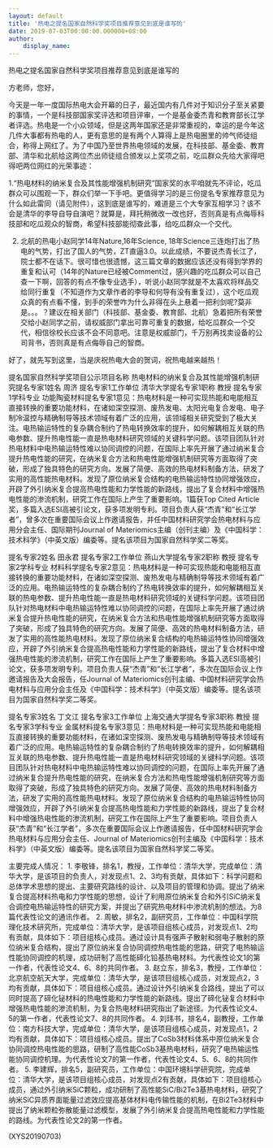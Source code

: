 ```yaml
---
layout: default
title: '热电之提名国家自然科学奖项目推荐意见到底是谁写的'
date: 2019-07-03T00:00:00.000000+08:00
author:
    display_name: 
---
```


热电之提名国家自然科学奖项目推荐意见到底是谁写的

方老师，您好，

今天是一年一度国际热电大会开幕的日子，最近国内有几件对于知识分子至关紧要的事情，一个是科技部国家奖评选和项目评审，一个是基金委杰青和教育部长江学者评选。热电是一个小众领域，但是这两年国家还是非常重视的，幸运的是今年这几件大事都有热电的人，更有意思的是有两个人算得上是热电圈里的帅气师徒组合，称得上网红了。为了中国乃至世界热电领域的发展，在科技部、基金委、教育部、清华和北航给这两位杰出师徒组合颁发以上奖项之前，吃瓜群众先给大家得吧得吧两位网红的光荣事迹：

1.“热电材料的纳米复合及其性能增强机制研究”国家奖的水平咱就先不评论，吃瓜群众可以围观一下，群众们举一下手吧。更值得学习的是三份提名专家推荐意见为什么如此雷同（请见附件），这到底是谁写的，难道是三个大专家互相学习？该不会是清华的李导自导自演吧？就算是，拜托稍微改一改也好，否则真是有点侮辱科技部和吃瓜观众的智商，希望科技部能彻查此事，给吃瓜群众一个交代。

2. 北航的热电小赵同学14年Nature,16年Science, 18年Science三连炮打出了热电的气势，打出了国人的气势，ZT直逼3.0。以此成绩，不要说杰青长江了，院士都不在话下。很可惜也很遗憾，这三篇文章的数据应该还没有得到学界的重复和认可（14年的Nature已经被Comment过，感兴趣的吃瓜群众可以自己查一下啊，回答的有点不像专业选手），听说小赵同学就是不太喜欢将样品交给同行重复（不知道作为文章作者的李导和何导有没有重复过），这个吃瓜观众真的有点看不懂，到手的荣誉咋为什么非得在头上悬着一把利剑呢?莫非是。。。？建议在相关部门（科技部、基金委、教育部、北航）急着把所有荣誉交给小赵同学之前，请权威部门拿出可靠可重复的数据，给吃瓜群众一个交代，相信徐校长应该不会不同意吧。注意是权威部门，千万别再找卖设备的公司背书，否则真是有点侮辱自己的智商。

好了，就先写到这里，当是庆祝热电大会的贺词，祝热电越来越热！

提名国家自然科学奖项目公示项目名称	热电材料的纳米复合及其性能增强机制研究提名专家1姓名	周济	提名专家1工作单位	清华大学提名专家1职称	教授	提名专家1学科专业	功能陶瓷材料提名专家1意见：热电材料是一种可实现热能和电能相互直接转换的重要功能材料，在诸如深空探测、废热发电、太阳光电复合发电、电子制冷温控与精确制导等技术领域有着广泛的应用，该领域相关研究受到了极大关注。电热输运特性的复杂耦合制约了热电转换效率的提升，如何解耦相互关联的热电参数、提升热电性能一直是热电材料研究领域的关键科学问题。该项目团队针对热电材料中电热输运特性难以协同调控的问题，在国际上率先开展了通过纳米复合提升热电性能的研究，在纳米复合方法和热电性能增强机制研究等方面取得了突破，形成了独具特色的研究方向。发展了简便、高效的热电材料制备方法，研发了实用的高性能热电材料。发现了原位纳米复合结构的电热输运特性协同增强效应，开辟了外引纳米复合提高热电性能和力学性能的新路线，提出了复合材料中增强热电性能的渗流机制，研究工作在国际上产生了重要影响。1篇获Top Cited Article奖，多篇入选ESI高被引论文，获多项发明专利。项目负责人获“杰青”和“长江学者”，曾多次在重要国际会议上作邀请报告，并任中国材料研究学会热电材料与应用分会主任、国际期刊Journal of Materiomics主编（创刊主编）及《中国科学：技术科学》（中英文版）编委等。提名该项目为国家自然科学奖二等奖。

提名专家2姓名	田永君	提名专家2工作单位	燕山大学提名专家2职称	教授	提名专家2学科专业	材料科学提名专家2意见：热电材料是一种可实现热能和电能相互直接转换的重要功能材料，在诸如深空探测、废热发电与精确制导等技术领域有着广泛的应用。电热输运特性的复杂耦合制约了热电转换效率的提升，如何解耦相互关联的热电参数、提升热电性能一直是热电材料研究领域的关键科学问题。该项目团队针对热电材料中电热输运特性难以协同调控的问题，在国际上率先开展了通过纳米复合提升热电性能的研究，在纳米复合方法和热电性能增强机制研究等方面取得了突破，形成了独具特色的研究方向。发展了简便、高效的热电材料制备方法，研发了实用的高性能热电材料。发现了原位纳米复合结构的电热输运特性协同增强效应，开辟了外引纳米复合提高热电性能和力学性能的新路线，提出了复合材料中增强热电性能的渗流机制，研究工作在国际上产生了重要影响。多篇入选ESI高被引论文，获多项发明专利。项目负责人获“杰青”和“长江学者”，多次在国际会议上作邀请报告及大会报告，任Journal of Materiomics创刊主编、中国材料研究学会热电材料与应用分会主任及《中国科学：技术科学》（中英文版）编委等。提名该项目为国家自然科学奖二等奖。

提名专家3姓名	丁文江	提名专家3工作单位	上海交通大学提名专家3职称	教授	提名专家3学科专业	金属材料提名专家3意见：热电材料是一种可实现热能和电能相互直接转换的重要功能材料，在诸如深空探测、废热发电与精确制导等技术领域有着广泛的应用。电热输运特性的复杂耦合制约了热电转换效率的提升，如何解耦相互关联的热电参数、提升热电性能一直是热电材料研究领域的关键科学问题。该项目团队针对热电材料中电热输运特性难以协同调控的问题，在国际上率先开展了通过纳米复合提升热电性能的研究，在纳米复合方法和热电性能增强机制研究等方面取得了突破，形成了独具特色的研究方向。发展了简便、高效的热电材料制备方法，研发了实用的高性能热电材料。发现了原位纳米复合结构的电热输运特性协同增强效应，开辟了外引纳米复合提高热电性能和力学性能的新路线，提出了复合材料中增强热电性能的渗流机制，研究工作在国际上产生了重要影响。项目负责人获“杰青”和“长江学者”，多次在重要国际会议上作邀请报告，任中国材料研究学会热电材料与应用分会主任、Journal of Materiomics创刊主编及《中国科学：技术科学》（中英文版）编委等。提名该项目为国家自然科学奖二等奖。

主要完成人情况：  1. 李敬锋，排名1，教授，工作单位：清华大学，完成单位：清华大学，是该项目的负责人，对发现点1、2、3均有贡献，具体如下：科学问题和总体学术思想的提出、主要研究路线的设计、以及项目的管理和协调。提出了纳米复合提高材料热电和力学性能的思想，设计了利用原位纳米复合和外引SiC纳米复合调控电热输运特性的研究方案，并提出了研究热电材料中渗流机制的想法。为8篇代表性论文的通讯作者。  2. 周敏，排名2，副研究员，工作单位：中国科学院理化技术研究所，完成单位：清华大学，是该项目组核心成员，对发现点1、2均有贡献，具体如下：项目组核心成员。通过设计具有强声子散射和弱电子散射的原位纳米复合结构，提出了原位纳米复合协同调控热电性能的思路，研究了电热输运性能协同调控的机理，成功研制了高性能碲化铅基热电材料。为代表性论文1的第一作者，代表性论文4、6、8的共同作者。  3. 赵立东，排名3，教授，工作单位：北京航空航天大学，完成单位：清华大学，是该项目组核心成员，对发现点2，3均有贡献，具体如下：项目组核心成员。通过设计外引纳米复合路线，提出了可以同时提高了碲化铋材料的热电性能和力学性能的新路线。提出了碲化铋复合材料中增强热电性能的渗流机制，为复合热电材料研究指出了新途径。为代表性论文4、5的第一作者，代表性论文7、8的共同作者。  4. 刘玮书，排名4，副教授，工作单位：南方科技大学，完成单位：清华大学，是该项目组核心成员，对发现点1，2均有贡献，具体如下：项目组核心成员。提出了CoSb3材料体系中原位纳米复合协同调控热电性能的思路，研制了高性能CoSb3基热电材料，研究了电热输运性能协同调控机理。为代表性论文7的第一作者，代表性论文4、5、6、8的共同作者。  5. 李建辉，排名5，副研究员，工作单位：中国环境科学研究院，完成单位：清华大学，是该项目组核心成员，对发现点2有贡献，具体如下：项目组核心成员，通过外引纳米SiC颗粒，成功研制了高性能SiC/Bi2Te3基热电材料，研究了纳米SiC异质界面能量过滤效应提高基体材料电传输性能的机制，在Bi2Te3材料中提出了纳米颗粒弥散能量过滤模型，发展了外引纳米复合提高热电性能和力学性能的路线。为代表性论文2的第一作者。

(XYS20190703)

